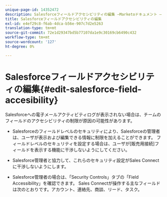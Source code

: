 ```yaml
---
unique-page-id: 14352472
description: Salesforceフィールドアクセシビリティの編集 —Marketoドキュメント — 製品ドキュメント
title: Salesforceフィールドアクセシビリティの編集
exl-id: e4ef29c8-f6ab-4dca-b56e-907c7d2e5263
translation-type: tm+mt
source-git-commit: 72e1d29347bd5b77107da1e9c30169cb6490c432
workflow-type: tm+mt
source-wordcount: '127'
ht-degree: 0%

---
```


# Salesforceフィールドアクセシビリティの編集{#edit-salesforce-field-accesibility}

Salesforceへの電子メールアクティビティログが表示されない場合は、チームのフィールドのアクセシビリティの制限が原因の可能性があります。

* Salesforceのフィールドレベルのセキュリティにより、Salesforceの管理者は、ユーザが表示および編集できる情報に制限を加えることができます。 フィールドレベルのセキュリティを設定する場合は、ユーザが[販売用接続]フィールドを表示する機能に干渉しないようにしてください。

* Salesforce管理者と協力して、これらのセキュリティ設定がSales Connectに干渉しないようにします。

* Salesforce管理者の場合は、「Security Controls」タブの「Field Accessibility」を確認できます。 Sales Connectが操作する主なフィールドは次のとおりです。アカウント、連絡先、商談、リード、タスク。
